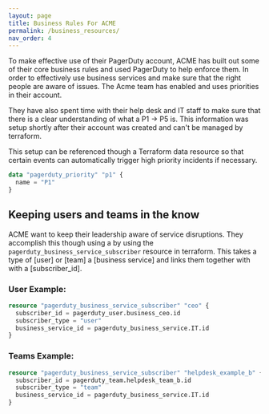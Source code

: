 ```yaml
---
layout: page
title: Business Rules For ACME
permalink: /business_resources/
nav_order: 4
---
```



To make effective use of their PagerDuty account, ACME has built out some of their core business rules and used PagerDuty to help enforce them. In order to effectively use business services and make sure that the right people are aware of issues. The Acme team has enabled and uses priorities in their account.

They have also spent time with their help desk and IT staff to make sure that there is a clear understanding of what a P1 -> P5 is. This information was setup shortly after their account was created and can't be managed by terraform.

This setup can be referenced though a Terraform data resource so that certain events can automatically trigger high priority incidents if necessary.

```terraform
data "pagerduty_priority" "p1" {
  name = "P1"
}
```


## Keeping users and teams in the know

ACME want to keep their leadership aware of service disruptions. They accomplish this though using a by using the `pagerduty_business_service_subscriber` resource in terraform. This takes a type of [user] or [team] a [business service] and links them together with with a [subscriber_id].


### User Example:
```terraform
resource "pagerduty_business_service_subscriber" "ceo" {
  subscriber_id = pagerduty_user.business_ceo.id
  subscriber_type = "user"
  business_service_id = pagerduty_business_service.IT.id
}
```

### Teams Example:
```terraform
resource "pagerduty_business_service_subscriber" "helpdesk_example_b" {
  subscriber_id = pagerduty_team.helpdesk_team_b.id
  subscriber_type = "team"
  business_service_id = pagerduty_business_service.IT.id
}
```

